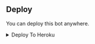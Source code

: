 


## Deploy
You can deploy this bot anywhere.

<details><summary>Deploy To Heroku</summary>
<p>
<br>
<a href="https://heroku.com/deploy?template=https://github.com/Adishsuresh06/newfilter00">
  <img src="https://www.herokucdn.com/deploy/button.svg" alt="Deploy">
</a>
</p>
</details>

